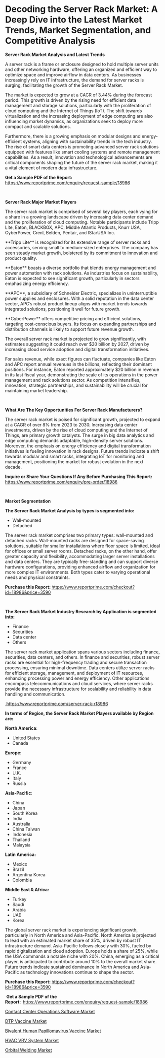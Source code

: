 <p><h1>Decoding the Server Rack Market: A Deep Dive into the Latest Market Trends, Market Segmentation, and Competitive Analysis</h1></p><p><strong>Server Rack Market Analysis and Latest Trends</strong></p>
<p><p>A server rack is a frame or enclosure designed to hold multiple server units and other networking hardware, offering an organized and efficient way to optimize space and improve airflow in data centers. As businesses increasingly rely on IT infrastructure, the demand for server racks is surging, facilitating the growth of the Server Rack Market. </p><p>The market is expected to grow at a CAGR of 3.44% during the forecast period. This growth is driven by the rising need for efficient data management and storage solutions, particularly with the proliferation of cloud computing and the Internet of Things (IoT). The shift towards virtualization and the increasing deployment of edge computing are also influencing market dynamics, as organizations seek to deploy more compact and scalable solutions.</p><p>Furthermore, there is a growing emphasis on modular designs and energy-efficient systems, aligning with sustainability trends in the tech industry. The rise of smart data centers is promoting advanced server rack solutions equipped with features like smart cooling systems and remote management capabilities. As a result, innovation and technological advancements are critical components shaping the future of the server rack market, making it a vital element of modern data infrastructure.</p></p>
<p><strong>Get a Sample PDF of the Report:&nbsp;</strong> <a href="https://www.reportprime.com/enquiry/request-sample/18986?utm_campaign=1087&utm_medium=2&utm_source=Github&utm_content=ia&utm_term=22112024&utm_id=server-rack">https://www.reportprime.com/enquiry/request-sample/18986</a></p>
<p>&nbsp;</p>
<p><strong>Server Rack Major Market Players</strong></p>
<p><p>The server rack market is comprised of several key players, each vying for a share in a growing landscape driven by increasing data center demand and the proliferation of cloud computing. Notable participants include Tripp Lite, Eaton, BLACKBOX, APC, Middle Atlantic Products, Knurr USA, CyberPower, Crenl, Belden, Pentair, and IStarUSA Inc.</p><p>**Tripp Lite** is recognized for its extensive range of server racks and accessories, serving small to medium-sized enterprises. The company has seen steady market growth, bolstered by its commitment to innovation and product quality. </p><p>**Eaton** boasts a diverse portfolio that blends energy management and power automation with rack solutions. As industries focus on sustainability, Eaton is expected to see significant growth, particularly in sectors emphasizing energy efficiency.</p><p>**APC**, a subsidiary of Schneider Electric, specializes in uninterruptible power supplies and enclosures. With a solid reputation in the data center sector, APC’s robust product lineup aligns with market trends towards integrated solutions, positioning it well for future growth.</p><p>**CyberPower** offers competitive pricing and efficient solutions, targeting cost-conscious buyers. Its focus on expanding partnerships and distribution channels is likely to support future revenue growth.</p><p>The overall server rack market is projected to grow significantly, with estimates suggesting it could reach over $20 billion by 2027, driven by increasing cloud service adoption and digital transformation initiatives.</p><p>For sales revenue, while exact figures can fluctuate, companies like Eaton and APC report annual revenues in the billions, reflecting their dominant positions. For instance, Eaton reported approximately $20 billion in revenue in its last fiscal year, demonstrating the scale of its operations in the power management and rack solutions sector. As competition intensifies, innovation, strategic partnerships, and sustainability will be crucial for maintaining market leadership.</p></p>
<p>&nbsp;</p>
<p><strong>What Are The Key Opportunities For Server Rack Manufacturers?</strong></p>
<p><p>The server rack market is poised for significant growth, projected to expand at a CAGR of over 8% from 2023 to 2030. Increasing data center investments, driven by the rise of cloud computing and the Internet of Things, are primary growth catalysts. The surge in big data analytics and edge computing demands adaptable, high-density server solutions. Moreover, the emphasis on energy efficiency and digital transformation initiatives is fueling innovation in rack designs. Future trends indicate a shift towards modular and smart racks, integrating IoT for monitoring and management, positioning the market for robust evolution in the next decade.</p></p>
<p><strong>Inquire or Share Your Questions If Any Before Purchasing This Report:</strong> <a href="https://www.reportprime.com/enquiry/pre-order/18986?utm_campaign=1087&utm_medium=2&utm_source=Github&utm_content=ia&utm_term=22112024&utm_id=server-rack">https://www.reportprime.com/enquiry/pre-order/18986</a></p>
<p>&nbsp;</p>
<p><strong>Market Segmentation</strong></p>
<p><strong>The Server Rack Market Analysis by types is segmented into:</strong></p>
<p><ul><li>Wall-mounted</li><li>Detached</li></ul></p>
<p><p>The server rack market comprises two primary types: wall-mounted and detached racks. Wall-mounted racks are designed for space-saving solutions, suitable for smaller installations where floor space is limited, ideal for offices or small server rooms. Detached racks, on the other hand, offer greater capacity and flexibility, accommodating larger server installations and data centers. They are typically free-standing and can support diverse hardware configurations, providing enhanced airflow and organization for more complex IT environments. Both types cater to varying operational needs and physical constraints.</p></p>
<p><strong>Purchase this Report:&nbsp;</strong><a href="https://www.reportprime.com/checkout?id=18986&price=3590&utm_campaign=1087&utm_medium=2&utm_source=Github&utm_content=ia&utm_term=22112024&utm_id=server-rack">https://www.reportprime.com/checkout?id=18986&price=3590</a></p>
<p>&nbsp;</p>
<p><strong>The Server Rack Market Industry Research by Application is segmented into:</strong></p>
<p><ul><li>Finance</li><li>Securities</li><li>Data center</li><li>Others</li></ul></p>
<p><p>The server rack market application spans various sectors including finance, securities, data centers, and others. In finance and securities, robust server racks are essential for high-frequency trading and secure transaction processing, ensuring minimal downtime. Data centers utilize server racks for efficient storage, management, and deployment of IT resources, enhancing processing power and energy efficiency. Other applications encompass telecommunications and cloud services, where server racks provide the necessary infrastructure for scalability and reliability in data handling and communication.</p></p>
<p><a href="https://www.reportprime.com/server-rack-r18986?utm_campaign=1087&utm_medium=2&utm_source=Github&utm_content=ia&utm_term=22112024&utm_id=server-rack">&nbsp;https://www.reportprime.com/server-rack-r18986</a></p>
<p><strong>In terms of Region, the Server Rack Market Players available by Region are:</strong></p>
<p>
    <p> <strong> North America: </strong>
        <ul>
            <li>United States</li>
            <li>Canada</li>
        </ul>
        </p> 
    <p> <strong> Europe: </strong>
        <ul>
            <li>Germany</li>
            <li>France</li>
            <li>U.K.</li>
            <li>Italy</li>
            <li>Russia</li>
        </ul>
        </p> 
    <p> <strong> Asia-Pacific: </strong>
        <ul>
            <li>China</li>
            <li>Japan</li>
            <li>South Korea</li>
            <li>India</li>
            <li>Australia</li>
            <li>China Taiwan</li>
            <li>Indonesia</li>
            <li>Thailand</li>
            <li>Malaysia</li>
        </ul>
        </p> 
    <p> <strong> Latin America: </strong>
        <ul>
            <li>Mexico</li>
            <li>Brazil</li>
            <li>Argentina Korea</li>
            <li>Colombia</li>
        </ul>
        </p> 
    <p> <strong> Middle East & Africa: </strong>
        <ul>
            <li>Turkey</li>
            <li>Saudi</li>
            <li>Arabia</li>
            <li>UAE</li>
            <li>Korea</li>
        </ul>
    </p>
    </p>
<p><p>The global server rack market is experiencing significant growth, particularly in North America and Asia-Pacific. North America is projected to lead with an estimated market share of 35%, driven by robust IT infrastructure demand. Asia-Pacific follows closely with 30%, fueled by rapid digitalization and cloud adoption. Europe holds a share of 25%, while the USA commands a notable niche with 20%. China, emerging as a critical player, is anticipated to contribute around 10% to the overall market share. Future trends indicate sustained dominance in North America and Asia-Pacific as technology innovations continue to shape the sector.</p></p>
<p><strong>Purchase this Report: </strong><a href="https://www.reportprime.com/checkout?id=18986&price=3590&utm_campaign=1087&utm_medium=2&utm_source=Github&utm_content=ia&utm_term=22112024&utm_id=server-rack">https://www.reportprime.com/checkout?id=18986&price=3590</a></p>
<p>&nbsp;<strong>Get a Sample PDF of the Report:&nbsp;&nbsp;</strong><a href="https://www.reportprime.com/enquiry/request-sample/18986?utm_campaign=1087&utm_medium=2&utm_source=Github&utm_content=ia&utm_term=22112024&utm_id=server-rack">https://www.reportprime.com/enquiry/request-sample/18986</a></p>
<p><strong></strong></p>
<p><p><a href="https://www.linkedin.com/pulse/top-factors-boosting-contact-center-operations-software-ks3se?utm_campaign=1087&utm_medium=2&utm_source=Github&utm_content=ia&utm_term=22112024&utm_id=server-rack">Contact Center Operations Software Market</a></p><p><a href="https://issuu.com/reportprime-2/docs/dtp-vaccine-market-size-2030.pptx_837ffb728cfaeb?utm_campaign=1087&utm_medium=2&utm_source=Github&utm_content=ia&utm_term=22112024&utm_id=server-rack">DTP Vaccine Market</a></p><p><a href="https://issuu.com/reportprime-2/docs/bivalent-human-papillomavirus-vacci_cfd058f73a2a99?utm_campaign=1087&utm_medium=2&utm_source=Github&utm_content=ia&utm_term=22112024&utm_id=server-rack">Bivalent Human Papillomavirus Vaccine Market</a></p><p><a href="https://github.com/manesros8/Market-Research-Report-List-1/blob/main/hvac-vrv-system-market.md?utm_campaign=1087&utm_medium=2&utm_source=Github&utm_content=ia&utm_term=22112024&utm_id=server-rack">HVAC VRV System Market</a></p><p><a href="https://www.linkedin.com/pulse/orbital-welding-market-size-expanding-cagr-67-period-hn74e?utm_campaign=1087&utm_medium=2&utm_source=Github&utm_content=ia&utm_term=22112024&utm_id=server-rack">Orbital Welding Market</a></p></p>